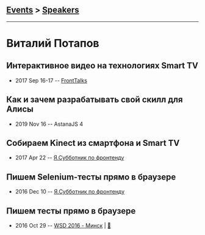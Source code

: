 ## [Events](../README.md) > [Speakers](../speakers.md)
---

# Виталий Потапов

## Интерактивное видео на технологиях Smart TV
- 2017 Sep 16-17 -- [FrontTalks](https://events.yandex.ru/lib/talks/4911/)    
## Как и зачем разрабатывать свой скилл для Алисы
- 2019 Nov 16 -- AstanaJS 4    
## Собираем Kinect из смартфона и Smart TV
- 2017 Apr 22 -- [Я.Субботник по фронтенду](https://events.yandex.ru/lib/talks/4568/)    
## Пишем Selenium-тесты прямо в браузере
- 2016 Dec 10 -- [Я.Субботник по фронтенду](https://events.yandex.ru/lib/talks/4261/)    
## Пишем тесты прямо в браузере
- 2016 Oct 29 -- [WSD 2016 - Минск](https://www.youtube.com/watch?v=vW4XCF8Kgfc)  | [:notebook:](https://wsd.events/2016/10/29/pres/autotester.pdf)  
